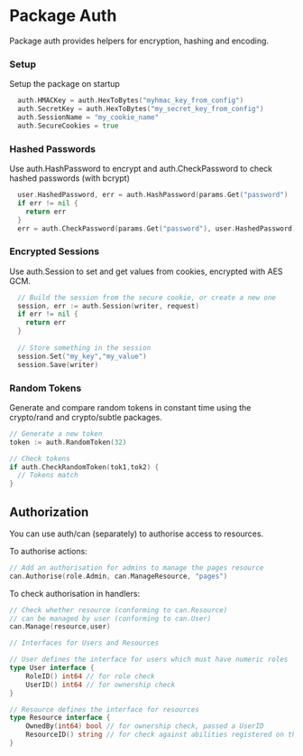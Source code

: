 # Package Auth
Package auth provides helpers for encryption, hashing and encoding.

### Setup

Setup the package on startup

```Go 
  auth.HMACKey = auth.HexToBytes("myhmac_key_from_config")
  auth.SecretKey = auth.HexToBytes("my_secret_key_from_config")
  auth.SessionName = "my_cookie_name"
  auth.SecureCookies = true
```


### Hashed Passwords

Use auth.HashPassword to encrypt and auth.CheckPassword to check hashed passwords (with bcrypt)

```Go 
  user.HashedPassword, err = auth.HashPassword(params.Get("password")
  if err != nil {
    return err
  }
  err = auth.CheckPassword(params.Get("password"), user.HashedPassword)
```

### Encrypted Sessions

Use auth.Session to set and get values from cookies, encrypted with AES GCM. 

```Go 
  // Build the session from the secure cookie, or create a new one
  session, err := auth.Session(writer, request)
  if err != nil {
    return err
  }
  
  // Store something in the session
  session.Set("my_key","my_value")
  session.Save(writer)
```


### Random Tokens

Generate and compare random tokens in constant time using the crypto/rand and crypto/subtle packages. 

```Go 
// Generate a new token
token := auth.RandomToken(32)

// Check tokens
if auth.CheckRandomToken(tok1,tok2) {
  // Tokens match
}
```

## Authorization

You can use auth/can (separately) to authorise access to resources. 

To authorise actions:

```Go 
// Add an authorisation for admins to manage the pages resource
can.Authorise(role.Admin, can.ManageResource, "pages")
```

To check authorisation in handlers:

```Go 
// Check whether resource (conforming to can.Resource)
// can be managed by user (conforming to can.User) 
can.Manage(resource,user)
```


```Go 
// Interfaces for Users and Resources

// User defines the interface for users which must have numeric roles
type User interface {
	RoleID() int64 // for role check
	UserID() int64 // for ownership check
}

// Resource defines the interface for resources
type Resource interface {
	OwnedBy(int64) bool // for ownership check, passed a UserID
	ResourceID() string // for check against abilities registered on this resource
}
```
